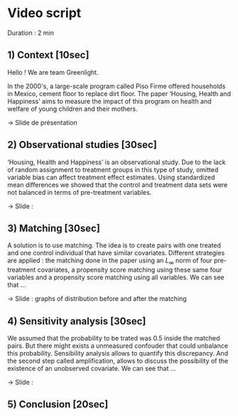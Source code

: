 
# Video script

Duration : 2 min
 
## 1) Context \[10sec\]

Hello ! We are team Greenlight.

In the 2000's, a large-scale program called Piso Firme offered households in Mexico, cement floor to replace dirt floor. The paper ‘Housing, Health and Happiness’ aims to measure the impact of this program on health and welfare of young children and their mothers. 

-> Slide de présentation

## 2) Observational studies \[30sec\]

‘Housing, Health and Happiness’ is an observational study. Due to the lack of random assignment to treatment groups in this type of study, omitted variable bias can affect treatment effect estimates. Using standardized mean differences we showed that the control and treatment data sets were not balanced in terms of pre-treatment variables.

-> Slide : 

## 3) Matching \[30sec\]

A solution is to use matching. The idea is to create pairs with one treated and one control individual that have similar covariates. Different strategies are applied : the matching done in the paper using an $L_{\infty}$ norm of four pre-treatment covariates, a propensity score matching using these same four variables and a propensity score matching using all variables.
We can see that ...

-> Slide : graphs of distribution before and after the matching

## 4) Sensitivity analysis \[30sec\]

We assumed that the probability to be trated was $0.5$ inside the matched pairs. But there might exists a unmeasured confouder that could unbalance this probability. Sensibility analysis allows to quantify this discrepancy. And the second step called amplification, allows to discuss the possibility of the existence of an unobserved covariate. 
We can see that ...

-> Slide : 

## 5) Conclusion \[20sec\]

